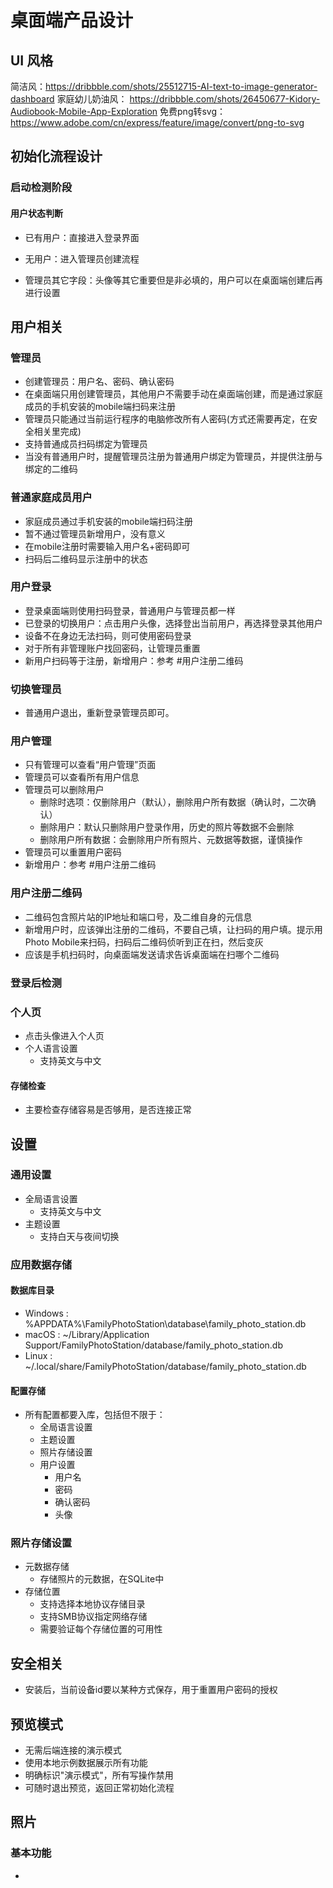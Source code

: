 # 桌面端产品设计

## UI 风格

简洁风：https://dribbble.com/shots/25512715-AI-text-to-image-generator-dashboard
家庭幼儿奶油风： https://dribbble.com/shots/26450677-Kidory-Audiobook-Mobile-App-Exploration
免费png转svg：https://www.adobe.com/cn/express/feature/image/convert/png-to-svg

## 初始化流程设计

### 启动检测阶段

#### 用户状态判断

- 已有用户：直接进入登录界面
- 无用户：进入管理员创建流程

- 管理员其它字段：头像等其它重要但是非必填的，用户可以在桌面端创建后再进行设置

## 用户相关

### 管理员

- 创建管理员：用户名、密码、确认密码
- 在桌面端只用创建管理员，其他用户不需要手动在桌面端创建，而是通过家庭成员的手机安装的mobile端扫码来注册
- 管理员只能通过当前运行程序的电脑修改所有人密码(方式还需要再定，在安全相关里完成)
- 支持普通成员扫码绑定为管理员
- 当没有普通用户时，提醒管理员注册为普通用户绑定为管理员，并提供注册与绑定的二维码

### 普通家庭成员用户

- 家庭成员通过手机安装的mobile端扫码注册
- 暂不通过管理员新增用户，没有意义
- 在mobile注册时需要输入用户名+密码即可
- 扫码后二维码显示注册中的状态

### 用户登录

- 登录桌面端则使用扫码登录，普通用户与管理员都一样
- 已登录的切换用户：点击用户头像，选择登出当前用户，再选择登录其他用户
- 设备不在身边无法扫码，则可使用密码登录
- 对于所有非管理账户找回密码，让管理员重置
- 新用户扫码等于注册，新增用户：参考 #用户注册二维码

### 切换管理员

- 普通用户退出，重新登录管理员即可。

### 用户管理

- 只有管理可以查看“用户管理”页面
- 管理员可以查看所有用户信息
- 管理员可以删除用户
  - 删除时选项：仅删除用户（默认），删除用户所有数据（确认时，二次确认）
  - 删除用户：默认只删除用户登录作用，历史的照片等数据不会删除
  - 删除用户所有数据：会删除用户所有照片、元数据等数据，谨慎操作
- 管理员可以重置用户密码
- 新增用户：参考 #用户注册二维码

### 用户注册二维码

- 二维码包含照片站的IP地址和端口号，及二维自身的元信息
- 新增用户时，应该弹出注册的二维码，不要自己填，让扫码的用户填。提示用Photo Mobile来扫码，扫码后二维码侦听到正在扫，然后变灰
- 应该是手机扫码时，向桌面端发送请求告诉桌面端在扫哪个二维码

### 登录后检测

### 个人页

- 点击头像进入个人页
- 个人语言设置
  - 支持英文与中文

#### 存储检查

- 主要检查存储容易是否够用，是否连接正常

## 设置

### 通用设置

- 全局语言设置
  - 支持英文与中文
- 主题设置
  - 支持白天与夜间切换

### 应用数据存储

#### 数据库目录

- Windows : %APPDATA%\FamilyPhotoStation\database\family_photo_station.db
- macOS : ~/Library/Application Support/FamilyPhotoStation/database/family_photo_station.db
- Linux : ~/.local/share/FamilyPhotoStation/database/family_photo_station.db

#### 配置存储

- 所有配置都要入库，包括但不限于：
  - 全局语言设置
  - 主题设置
  - 照片存储设置
  - 用户设置
    - 用户名
    - 密码
    - 确认密码
    - 头像

### 照片存储设置

- 元数据存储
  - 存储照片的元数据，在SQLite中
- 存储位置
  - 支持选择本地协议存储目录
  - 支持SMB协议指定网络存储
  - 需要验证每个存储位置的可用性

## 安全相关

- 安装后，当前设备id要以某种方式保存，用于重置用户密码的授权

## 预览模式
- 无需后端连接的演示模式
- 使用本地示例数据展示所有功能
- 明确标识"演示模式"，所有写操作禁用
- 可随时退出预览，返回正常初始化流程


## 照片

### 基本功能

- 